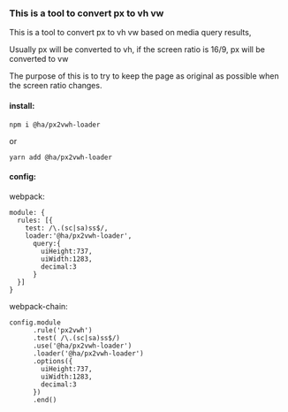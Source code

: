### This is a tool to convert px to vh vw


This is a tool to convert px to vh vw based on media query results,

Usually px will be converted to vh, if the screen ratio is 16/9, px will be converted to vw

The purpose of this is to try to keep the page as original as possible when the screen ratio changes. 

#### install:

```
npm i @ha/px2vwh-loader
```

or

```
yarn add @ha/px2vwh-loader
```

#### config:
webpack:
```
module: {
  rules: [{
    test: /\.(sc|sa)ss$/,
    loader:'@ha/px2vwh-loader',
      query:{
        uiHeight:737,
        uiWidth:1283,
        decimal:3
      }
  }]
}

```
webpack-chain:

```
config.module
      .rule('px2vwh')
      .test( /\.(sc|sa)ss$/)
      .use('@ha/px2vwh-loader')
      .loader('@ha/px2vwh-loader')
      .options({
        uiHeight:737,
        uiWidth:1283,
        decimal:3
      })
      .end()
```
